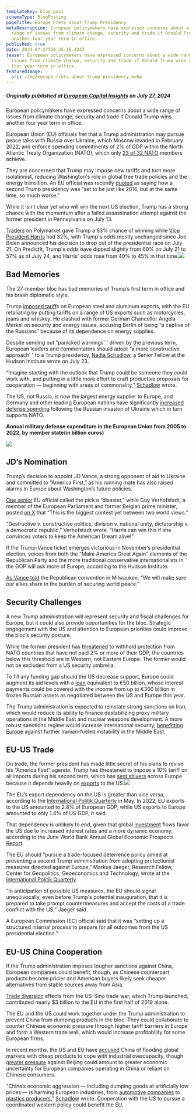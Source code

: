 ```yaml
---
templateKey: blog-post
schemaType: BlogPosting
pageTitle: Europe Frets about Trump Presidency
metaDescription: European policymakers have expressed concerns about a wide
  range of issues from climate change, security and trade if Donald Trump wins
  another four year term in office.
published: true
date: 2024-07-27T20:35:16.424Z
teaser: European policymakers have expressed concerns about a wide range of
  issues from climate change, security and trade if Donald Trump wins another
  four year term in office.
featuredImage:
  src: /img/europe-frets-about-trump-presidency.webp
---
```

##### *Originally published at [European Capital Insights](https://europeancapitalinsights.substack.com/p/europe-frets-about-trump-presidency?utm_source=publication-search) on July 27, 2024*

European policymakers have expressed concerns about a wide range of issues from climate change, security and trade if Donald Trump wins another four year term in office.

European Union (EU) officials fret that a Trump administration may pursue peace talks with Russia over Ukraine, which Moscow invaded in February 2022, and enforce spending commitments of 2% of GDP within the North Atlantic Treaty Organization (NATO), which only [23 of 32 NATO](https://www.hudson.org/foreign-policy/europe-should-stop-hand-wringing-about-trump-be-more-constructive-nadia-schadlow?utm_medium=email&utm_campaign=H5%20JD%20Vance%20Nomination%20Puts%20Europe%20on%20Notice&utm_content=H5%20JD%20Vance%20Nomination%20Puts%20Europe%20on%20Notice+CID_ba20757f10bec9f5d1d582fe7e0b5fbf&utm_source=Campaign%20Monitor&utm_term=Read%20here) members achieve.

They are concerned that Trump may impose new tariffs and turn more isolationist, reducing Washington's role in global free trade policies and the energy transition. An EU official was recently [quoted](https://www.politico.eu/article/donald-trump-second-term-presidency-united-states-tear-europe-eu-apart/) as saying how a second Trump presidency was “set to be just like 2016, but at the same time, so much worse.”

While it isn’t clear yet who will win the next US election, Trump has a strong chance with the momentum after a failed assassination attempt against the former president in Pennsylvania on July 13.

[Traders](https://www.foxbusiness.com/politics/donald-trump-vs-kamala-harris-what-do-betting-markets-say) on Polymarket gave Trump a 63% chance of winning while [Vice President Harris](https://www.foxbusiness.com/category/kamala-harris) had 32%, with Trump's odds mostly unchanged since Joe Biden announced his decision to drop out of the presidential race on July 21. On PredictIt, Trump's odds have dipped slightly from 60% on July 21 to 57% as of July 24, and Harris' odds rose from 40% to 45% in that time.![](https://substackcdn.com/image/fetch/f_auto,q_auto:good,fl_progressive:steep/https%3A%2F%2Fsubstack-post-media.s3.amazonaws.com%2Fpublic%2Fimages%2F538da5c8-3849-44ee-896b-bfde1b73fcab_1021x677.png)

## Bad Memories

The 27-member bloc has bad memories of Trump’s first term in office and his brash diplomatic style.

Trump [imposed tariff](https://www.cer.eu/publications/archive/policy-brief/2024/navigating-storm-eu-uk-and-trump-20)s on European steel and aluminum exports, with the EU retaliating by putting tariffs on a range of US exports such as motorcycles, jeans and whiskey. He clashed with former German Chancellor Angela Merkel on security and energy issues, accusing Berlin of being “a captive of the Russians” because of its dependence on energy supplies.

Despite sending out “panicked warnings' ' driven by the previous term, European leaders and commentators should adopt “a more constructive approach' ' to a Trump presidency, [Nadia Schadlow](https://www.hudson.org/foreign-policy/europe-should-stop-hand-wringing-about-trump-be-more-constructive-nadia-schadlow?utm_medium=email&utm_campaign=H5%20JD%20Vance%20Nomination%20Puts%20Europe%20on%20Notice&utm_content=H5%20JD%20Vance%20Nomination%20Puts%20Europe%20on%20Notice+CID_ba20757f10bec9f5d1d582fe7e0b5fbf&utm_source=Campaign%20Monitor&utm_term=Read%20here), a Senior Fellow at the Hudson Institute wrote on July 23.

“Imagine starting with the outlook that Trump could be someone they could work with, and putting in a little more effort to craft productive proposals for cooperation — beginning with areas of commonality,” [Schadlow](https://www.hudson.org/foreign-policy/europe-should-stop-hand-wringing-about-trump-be-more-constructive-nadia-schadlow?utm_medium=email&utm_campaign=H5%20JD%20Vance%20Nomination%20Puts%20Europe%20on%20Notice&utm_content=H5%20JD%20Vance%20Nomination%20Puts%20Europe%20on%20Notice+CID_ba20757f10bec9f5d1d582fe7e0b5fbf&utm_source=Campaign%20Monitor&utm_term=Read%20here) wrote.

The US, not Russia, is now the largest energy supplier to Europe, and Germany and other leading European nations have significantly [increased defense spending](https://europeancapitalinsights.substack.com/p/nato-will-finalize-43b-ukrainian?r=3nmatg) following the Russian invasion of Ukraine which in turn supports NATO.

**Annual military defense expenditure in the European Union from 2005 to 2022, by member state(in billion euros)**

![](https://substackcdn.com/image/fetch/f_auto,q_auto:good,fl_progressive:steep/https%3A%2F%2Fsubstack-post-media.s3.amazonaws.com%2Fpublic%2Fimages%2F9ef0ddd1-0ce5-46ba-a982-58bde97b3d8d_732x457.png)

## JD’s Nomination

Trump’s decision to appoint JD Vance, a strong opponent of aid to Ukraine and committed to “America First,” as his running mate has also raised alarms in Europe about Washington’s future policies.

[One senior](https://www.hudson.org/politics-government/jd-vance-nomination-puts-europe-notice-peter-rough) EU official called the pick a “disaster,” while Guy Verhofstadt, a member of the European Parliament and former Belgian prime minister, posted [on X](https://x.com/guyverhofstadt/status/1815388029906776070) that “This is the biggest contest yet between two world views.”

“Destructive v. constructive politics, division v. national unity, dictatorship v. a democratic republic,” Verhofstadt wrote. “Harris can win this if she convinces voters to keep the American Dream alive!”

If the Trump-Vance ticket emerges victorious in November’s presidential election, voices from both the “Make America Great Again” elements of the Republican Party and the more traditional conservative internationalists in the GOP will ask more of Europe, according to the Hudson Institute.

[As Vance told](https://www.hudson.org/politics-government/jd-vance-nomination-puts-europe-notice-peter-rough) the Republican convention in Milwaukee, “We will make sure our allies share in the burden of securing world peace.”

## Security Challenges

A new Trump administration will represent security and fiscal challenges for Europe, but it could also provide opportunities for the bloc. Strategic engagement with the US and attention to European priorities could improve the bloc’s security posture.

While the former president has [threatened](https://www.politico.eu/article/donald-trump-second-term-presidency-united-states-tear-europe-eu-apart/) to withhold protection from NATO countries that have not paid 2% or more of their GDP, the countries below this threshold are in Western, not Eastern Europe. The former would not be excluded from a US security umbrella.

To fill any funding gap should the US decrease support, Europe could augment its aid levels with a [loan](https://www.reuters.com/world/europe/how-g7-eu-plan-leverage-frozen-russian-assets-ukraine-2024-06-06/) equivalent to €50 billion, whose interest payments could be covered with the income from up to €300 billion in frozen Russian assets as negotiated between the US and Europe this year.

The Trump administration is expected to reinstate strong sanctions on Iran, which would reduce its ability to finance destabilizing proxy military operations in the Middle East and nuclear weapons development. A more robust sanctions regime would increase international security, [benefitting Europe](https://europeancapitalinsights.substack.com/p/middle-east-unrest-threatens-europes?r=3nmatg) against further Iranian-fueled instability in the Middle East.

## EU-US Trade

On trade, the former president has made little secret of his plans to revive his “America First” agenda. Trump has threatened to impose a 10% tariff on all imports during his second term, which has [sent shivers](https://www.politico.eu/article/donald-trump-second-term-presidency-united-states-tear-europe-eu-apart/) across Europe because it depends heavily on [exports](https://ec.europa.eu/eurostat/statistics-explained/index.php?title=International_trade_in_goods_by_partner#:~:text=In%202022%2C%20the%20principal%20destinations,Mexico%20(see%20Map%201).) to the US.![](https://substackcdn.com/image/fetch/f_auto,q_auto:good,fl_progressive:steep/https%3A%2F%2Fsubstack-post-media.s3.amazonaws.com%2Fpublic%2Fimages%2Fe95be278-b4cd-420a-b084-c76d5e17c2fc_1066x741.png)

The EU’s export dependency on the US is greater than vice versa, according to the [International Politik Quarterly](https://ip-quarterly.com/en/trade-return-trump-would-spell-trouble-eu) in May. In 2022, EU exports to the US amounted to 2.8% of European GDP, while US exports to Europe amounted to only 1.4% of US GDP, it said.

That dependency is unlikely to end, given that global [investment](https://apnews.com/article/economy-global-inflation-growth-china-world-bank-c7b22580a44579c418a1cb10b61c2402) flows favor the US due to increased interest rates and a more dynamic economy, according to the June World Bank Annual Global Economic Prospects [Report](https://openknowledge.worldbank.org/server/api/core/bitstreams/6feb9566-e973-4706-a4e1-b3b82a1a758d/content).

The EU should “pursue a trade-focused deterrence policy aimed at preventing a second Trump administration from adopting protectionist measures directed against Europe,” Markus Jaeger, Research Fellow, Center for Geopolitics, Geoeconomics and Technology, wrote at the [International Politik Quarterly](https://ip-quarterly.com/en/trade-return-trump-would-spell-trouble-eu)

“In anticipation of possible US measures, the EU should signal unequivocally, even before Trump's potential inauguration, that it is prepared to take prompt countermeasures and accept the costs of a trade conflict with the US,” Jaeger said.

A European Commission (EC) official said that it was “setting up a structured internal process to prepare for all outcomes from the US presidential election.”

## EU-US China Cooperation

If the Trump administration imposes tougher sanctions against China, European companies could benefit, though, as Chinese counterpart products become pricier and American buyers likely seek cheaper alternatives from stable sources away from Asia.

[Trade diversion](https://europeancapitalinsights.substack.com/p/european-opportunities-from-us-tariffs) effects from the US-Sino trade war, which Trump launched, contributed nearly $3 billion to the EU in the first half of 2019 alone.

The EU and the US could work together under the Trump administration to prevent China from dumping products in the bloc. They could collaborate to counter Chinese economic pressure through higher tariff barriers in Europe and form a Western trade wall, which would increase profitability for some European firms.

In recent months, the US and EU have [accused](https://asia.nikkei.com/Business/Business-trends/China-slowdown-fears-grip-more-European-companies-EU-chamber-finds#:~:text=China%20slowdown%20fears%20grip%20more%20European%20companies%2C%20EU%20chamber%20finds,-Annual%20survey%20shows&text=HONG%20KONG%20%2D%2D%20Significantly%20more,in%20the%20country%20said%20Friday) China of flooding global markets with cheap products to cope with industrial overcapacity, though [greater pressure](https://europeancapitalinsights.substack.com/p/european-luxury-brands-feel-pinch) against Beijing could amount to greater economic uncertainty for European companies operating in China or reliant on Chinese consumers.

“China’s economic aggression — including dumping goods at artificially low prices — is harming European industries, from [automotive companies](https://www.politico.eu/article/eu-ursula-von-der-leyen-china-electric-cars-probe-trade-war/) to [plastics producers](https://policy.trade.ec.europa.eu/news/european-commission-acts-protect-eu-industry-pet-plastic-dumping-2023-11-28_en#:~:text=It%2520showed%2520that%2520the%2520influx,Anti%252Ddumping),” [Schadlow](https://www.hudson.org/foreign-policy/europe-should-stop-hand-wringing-about-trump-be-more-constructive-nadia-schadlow?utm_medium=email&utm_campaign=H5%20JD%20Vance%20Nomination%20Puts%20Europe%20on%20Notice&utm_content=H5%20JD%20Vance%20Nomination%20Puts%20Europe%20on%20Notice+CID_ba20757f10bec9f5d1d582fe7e0b5fbf&utm_source=Campaign%20Monitor&utm_term=Read%20here) wrote. Cooperation with the US to pursue a coordinated western policy could benefit the EU.